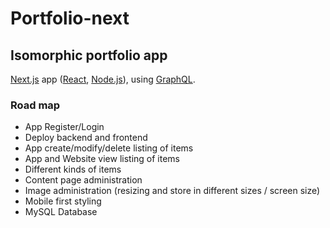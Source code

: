 # Portfolio-next

## Isomorphic portfolio app

[Next.js](https://nextjs.org) app ([React](https://facebook.github.io/react/), [Node.js](https://nodejs.org/)), using
[GraphQL](http://graphql.org/).

### Road map

- App Register/Login
- Deploy backend and frontend
- App create/modify/delete listing of items
- App and Website view listing of items
- Different kinds of items
- Content page administration
- Image administration (resizing and store in different sizes / screen size)
- Mobile first styling
- MySQL Database
